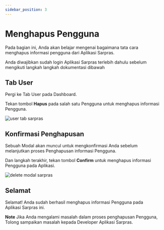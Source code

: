 ```yaml
---
sidebar_position: 3
---
```


# Menghapus Pengguna

Pada bagian ini, Anda akan belajar mengenai bagaimana tata cara menghapus informasi pengguna dari Aplikasi Sarpras.

Anda diwajibkan sudah login Aplikasi Sarpras terlebih dahulu sebelum mengikuti langkah langkah dokumentasi dibawah

## Tab User

Pergi ke Tab User pada Dashboard.

Tekan tombol **Hapus** pada salah satu Pengguna untuk menghapus informasi Pengguna.

![user tab sarpras](/img/user-tab.png)

## Konfirmasi Penghapusan

Sebuah Modal akan muncul untuk mengkonfirmasi Anda sebelum melanjutkan proses Penghapusan informasi Pengguna.

Dan langkah terakhir, tekan tombol **Confirm** untuk menghapus informasi Pengguna pada Aplikasi.

![delete modal sarpras](/img/modal-delete.png)

## Selamat

Selamat! Anda sudah berhasil menghapus informasi Pengguna pada Aplikasi Sarpras ini.

**Note** Jika Anda mengalami masalah dalam proses penghapusan Pengguna, Tolong sampaikan masalah kepada Developer Aplikasi Sarpras.

